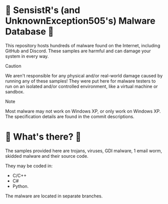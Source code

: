 # 🦠 SensistR's (and UnknownException505's) Malware Database 🦠
This repository hosts hundreds of malware found on the Internet, including GitHub and Discord. These samples are harmful and can damage your system in every way.
> [!CAUTION]
> We aren't responsible for any physical and/or real-world damage caused by running any of these samples! They were put here for malware testers to run on an isolated and/or controlled environment, like a virtual machine or sandbox.

> [!NOTE]
> Most malware may not work on Windows XP, or only work on Windows XP. The specification details are found in the commit descriptions.

# 🤔 What's there? 🤔
The samples provided here are trojans, viruses, GDI malware, 1 email worm, skidded malware and their source code.

They may be coded in:
- C/C++
- C#
- Python.

The malware are located in separate branches.
